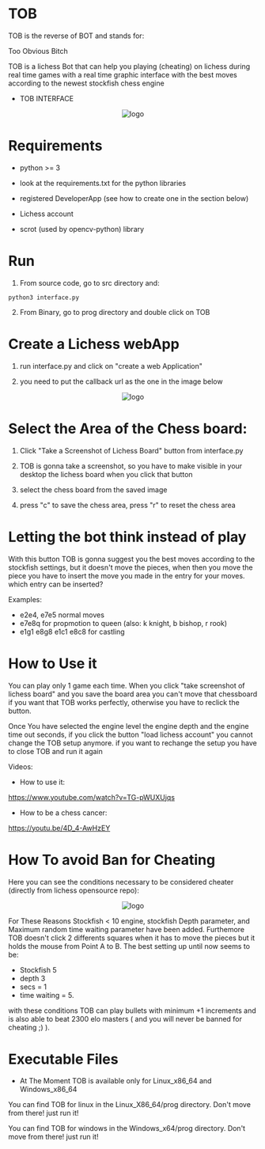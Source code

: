 # TOB
 
TOB is the reverse of BOT and stands for:

Too
Obvious
Bitch

TOB is a lichess Bot that can help you playing (cheating) on lichess during real time games with a real time graphic interface with the best moves
according to the newest stockfish chess engine

- TOB INTERFACE
 <p align="center">
  <img src="https://i.ibb.co/z8g1rqz/tob.png" alt="logo">
</p>

# Requirements

- python >= 3

- look at the requirements.txt for the python libraries

- registered DeveloperApp (see how to create one in the section below)

- Lichess account

- scrot (used by opencv-python) library

# Run

1) From source code, go to src directory and:

```
python3 interface.py
```

2) From Binary, go to prog directory and double click on TOB

# Create a Lichess webApp

1) run interface.py and click on "create a web Application"

2) you need to put the callback url as the one in the image below

 <p align="center">
  <img src="https://i.ibb.co/tKrTCfw/Annotazione-2019-09-10-113314.png" alt="logo">
</p>

# Select the Area of the Chess board:

1) Click "Take a Screenshot of Lichess Board" button from interface.py

2) TOB is gonna take a screenshot, so you have to  make visible in your desktop the lichess board when you click that button

3) select the chess board from the saved image

4) press "c" to save the chess area, press "r" to reset the chess area

# Letting the bot think instead of play

With this button TOB is gonna suggest you the best moves according to the stockfish settings, but it doesn't move the pieces,
when then you move the piece you have to insert the move you made in the entry for your moves. which entry can be inserted?

Examples:

- e2e4, e7e5 normal moves
- e7e8q for propmotion to queen (also: k knight, b bishop, r rook)
- e1g1 e8g8 e1c1 e8c8 for castling 

# How to Use it

You can play only 1 game each time.
When you click "take screenshot of lichess board" and you save the board area
you can't move that chessboard if you want that TOB works perfectly,
otherwise you have to reclick the button.

Once You have selected the engine level the engine depth and the engine time out seconds, if you click the button "load lichess account" you cannot change
the TOB setup anymore. if you want to rechange the setup you have to close TOB and run it again

Videos:

- How to use it:
 
https://www.youtube.com/watch?v=TG-pWUXUjqs

- How to be a chess cancer:

https://youtu.be/4D_4-AwHzEY


# How To avoid Ban for Cheating

Here you can see the conditions necessary to be considered cheater (directly from lichess opensource repo):

 <p align="center">
  <img src="https://i.ibb.co/jvmP5MR/Schermata-del-2019-09-15-23-48-45.png" alt="logo">
</p>

For These Reasons Stockfish < 10 engine, stockfish Depth parameter, and Maximum random time waiting parameter have been added.
Furthemore TOB doesn't click 2 differents squares when it has to move the pieces but it holds the mouse
from Point A to B. The best setting up until now seems to be:
- Stockfish 5 
- depth 3 
- secs = 1 
- time waiting = 5.

with these conditions TOB can play bullets with minimum +1 increments and is also able to beat 2300 elo masters
(  and you will never be banned for cheating ;)  ).

# Executable Files

- At The Moment TOB is available only for Linux_x86_64 and Windows_x86_64

You can find TOB for linux in the Linux_X86_64/prog directory. Don't move from there! just run it! 

You can find TOB for windows in the Windows_x64/prog directory. Don't move from there! just run it! 
